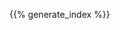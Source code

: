 <!--
.. title: index
.. slug: index
.. date: 2019-08-15 16:27:52 UTC+02:00
.. tags:
.. category:
.. description: index of all pages on the website
.. type: text
.. author: Xeverous
-->

{{% generate_index %}}
